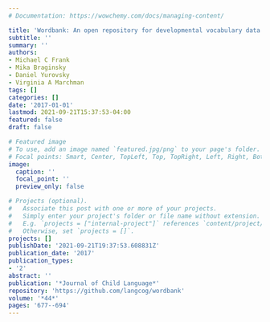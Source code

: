 ```yaml
---
# Documentation: https://wowchemy.com/docs/managing-content/

title: 'Wordbank: An open repository for developmental vocabulary data'
subtitle: ''
summary: ''
authors:
- Michael C Frank
- Mika Braginsky
- Daniel Yurovsky
- Virginia A Marchman
tags: []
categories: []
date: '2017-01-01'
lastmod: 2021-09-21T15:37:53-04:00
featured: false
draft: false

# Featured image
# To use, add an image named `featured.jpg/png` to your page's folder.
# Focal points: Smart, Center, TopLeft, Top, TopRight, Left, Right, BottomLeft, Bottom, BottomRight.
image:
  caption: ''
  focal_point: ''
  preview_only: false

# Projects (optional).
#   Associate this post with one or more of your projects.
#   Simply enter your project's folder or file name without extension.
#   E.g. `projects = ["internal-project"]` references `content/project/deep-learning/index.md`.
#   Otherwise, set `projects = []`.
projects: []
publishDate: '2021-09-21T19:37:53.608831Z'
publication_date: '2017'
publication_types:
- '2'
abstract: ''
publication: '*Journal of Child Language*'
repository: 'https://github.com/langcog/wordbank'
volume: '*44*'
pages: '677--694'
---
```

